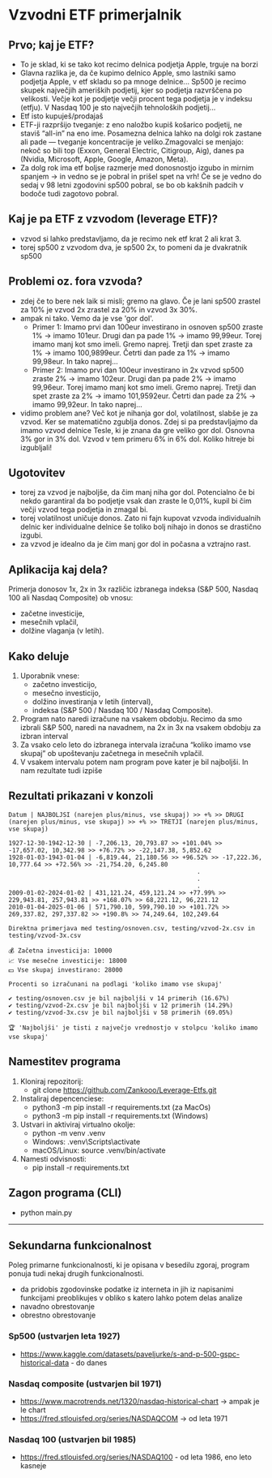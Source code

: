 # Vzvodni ETF primerjalnik 


## Prvo; kaj je ETF?
- To je sklad, ki se tako kot recimo delnica podjetja Apple, trguje na borzi 
- Glavna razlika je, da če kupimo delnico Apple, smo lastniki samo podjetja Apple, v etf skladu so pa mnoge delnice... Sp500 je recimo skupek največjih ameriških podjetij, kjer so podjetja razvrščena po velikosti. Večje kot je podjetje večji procent tega podjetja je v indeksu (etfju). V Nasdaq 100 je sto največjih tehnoloških podjetij...
- Etf isto kupuješ/prodajaš 
- ETF-ji razpršijo tveganje: z eno naložbo kupiš košarico podjetij, ne staviš “all-in” na eno ime. Posamezna delnica lahko na dolgi rok zastane ali pade — tveganje koncentracije je veliko.Zmagovalci se menjajo: nekoč so bili top (Exxon, General Electric, Citigroup, Aig), danes pa (Nvidia, Microsoft, Apple, Google, Amazon, Meta).
- Za dolg rok ima etf boljse razmerje med donosnostjo izgubo in mirnim spanjem -> in vedno se je pobral in prišel spet na vrh! Če se je vedno do sedaj v 98 letni zgodovini sp500 pobral, se bo ob kakšnih padcih v bodoče tudi zagotovo pobral. 


## Kaj je pa ETF z vzvodom (leverage ETF)?
- vzvod si lahko predstavljamo, da je recimo nek etf krat 2 ali krat 3.
- torej sp500 z vzvodom dva, je sp500 2x, to pomeni da je dvakratnik sp500

## Problemi oz. fora vzvoda?
- zdej če to bere nek laik si misli; gremo na glavo. Če je lani sp500 zrastel za 10% je vzvod 2x zrastel za 20% in vzvod 3x 30%. 
- ampak ni tako. Vemo da je vse 'gor dol'. 
    - Primer 1: Imamo prvi dan 100eur investirano in osnoven sp500 zraste 1% -> imamo 101eur. Drugi dan pa pade 1% -> imamo 99,99eur. Torej imamo manj kot smo imeli. Gremo naprej. Tretji dan spet zraste za 1% -> imamo 100,9899eur. Četrti dan pade za 1% -> imamo 99,98eur. In tako naprej... 
    - Primer 2: Imamo prvi dan 100eur investirano in 2x vzvod sp500 zraste 2% -> imamo 102eur. Drugi dan pa pade 2% -> imamo 99,96eur. Torej imamo manj kot smo imeli. Gremo naprej. Tretji dan spet zraste za 2% -> imamo 101,9592eur. Četrti dan pade za 2% -> imamo 99,92eur. In tako naprej...
- vidimo problem ane? Več kot je nihanja gor dol, volatilnost, slabše je za vzvod. Ker se matematično zgublja donos. Zdej si pa predstavljajmo da imamo vzvod delnice Tesle, ki je znana da gre veliko gor dol. Osnovna 3% gor in 3% dol. Vzvod v tem primeru 6% in 6% dol. Koliko hitreje bi izgubljali!

## Ugotovitev
- torej za vzvod je najboljše, da čim manj niha gor dol. Potencialno če bi nekdo garantiral da bo podjetje vsak dan zraste le 0,01%, kupil bi čim večji vzvod tega podjetja in zmagal bi. 
- torej volatilnost uničuje donos. Zato ni fajn kupovat vzvoda individualnih delnic ker individualne delnice še toliko bolj nihajo in donos se drastično izgubi. 
- za vzvod je idealno da je čim manj gor dol in počasna a vztrajno rast. 

## Aplikacija kaj dela?

Primerja donosov 1x, 2x in 3x različic izbranega indeksa (S&P 500, Nasdaq 100 ali Nasdaq Composite) ob vnosu:
- začetne investicije,
- mesečnih vplačil,
- dolžine vlaganja (v letih).

## Kako deluje
1. Uporabnik vnese:
   - začetno investicijo,
   - mesečno investicijo,
   - dolžino investiranja v letih (interval),
   - indeksa (S&P 500 / Nasdaq 100 / Nasdaq Composite).
2. Program nato naredi izračune na vsakem obdobju. Recimo da smo izbrali S&P 500, naredi na navadnem, na 2x in 3x na vsakem obdobju za izbran interval
3. Za vsako celo leto do izbranega intervala izračuna “koliko imamo vse skupaj” ob upoštevanju začetnega in mesečnih vplačil.
4. V vsakem intervalu potem nam program pove kater je bil najboljši. In nam rezultate tudi izpiše 


## Rezultati prikazani v konzoli

```
Datum | NAJBOLJSI (narejen plus/minus, vse skupaj) >> +% >> DRUGI (narejen plus/minus, vse skupaj) >> +% >> TRETJI (narejen plus/minus, vse skupaj)

1927-12-30-1942-12-30 | -7,206.13, 20,793.87 >> +101.04% >> -17,657.02, 10,342.98 >> +76.72% >> -22,147.38, 5,852.62  
1928-01-03-1943-01-04 | -6,819.44, 21,180.56 >> +96.52% >> -17,222.36, 10,777.64 >> +72.56% >> -21,754.20, 6,245.80  
                                                    .
                                                    .
                                                    . 
2009-01-02-2024-01-02 | 431,121.24, 459,121.24 >> +77.99% >> 229,943.81, 257,943.81 >> +168.07% >> 68,221.12, 96,221.12  
2010-01-04-2025-01-06 | 571,790.10, 599,790.10 >> +101.72% >> 269,337.82, 297,337.82 >> +190.8% >> 74,249.64, 102,249.64  

Direktna primerjava med testing/osnoven.csv, testing/vzvod-2x.csv in testing/vzvod-3x.csv  

💰 Začetna investicija: 10000  
📈 Vse mesečne investicije: 18000  
💵 Vse skupaj investirano: 28000  

Procenti so izračunani na podlagi 'koliko imamo vse skupaj'  

✔ testing/osnoven.csv je bil najboljši v 14 primerih (16.67%)  
✔ testing/vzvod-2x.csv je bil najboljši v 12 primerih (14.29%)  
✔ testing/vzvod-3x.csv je bil najboljši v 58 primerih (69.05%)  

🏆 'Najboljši' je tisti z največjo vrednostjo v stolpcu 'koliko imamo vse skupaj'  
```

## Namestitev programa
1. Kloniraj repozitorij:
   - git clone https://github.com/Zankooo/Leverage-Etfs.git
2. Instaliraj depencenciese:
   - python3 -m pip install -r requirements.txt (za MacOs)
   - python3 -m pip install -r requirements.txt (Windows)
2. Ustvari in aktiviraj virtualno okolje:
   - python -m venv .venv
   - Windows: .venv\Scripts\activate
   - macOS/Linux: source .venv/bin/activate
3. Namesti odvisnosti:
   - pip install -r requirements.txt

## Zagon programa (CLI)
- python main.py

<hr>

## Sekundarna funkcionalnost
Poleg primarne funkcionalnosti, ki je opisana v besedilu zgoraj, program ponuja tudi nekaj drugih funkcionalnosti.
- da pridobis zgodovinske podatke iz interneta in jih iz napisanimi funkcijami preoblikujes v obliko s katero lahko potem delas analize
- navadno obrestovanje 
- obrestno obrestovanje 


### Sp500 (ustvarjen leta 1927)
- https://www.kaggle.com/datasets/paveljurke/s-and-p-500-gspc-historical-data - do danes 

### Nasdaq composite (ustvarjen bil 1971)
- https://www.macrotrends.net/1320/nasdaq-historical-chart -> ampak je le chart
- https://fred.stlouisfed.org/series/NASDAQCOM  -> od leta 1971

### Nasdaq 100 (ustvarjen bil 1985)
- https://fred.stlouisfed.org/series/NASDAQ100 - od leta 1986, eno leto kasneje
